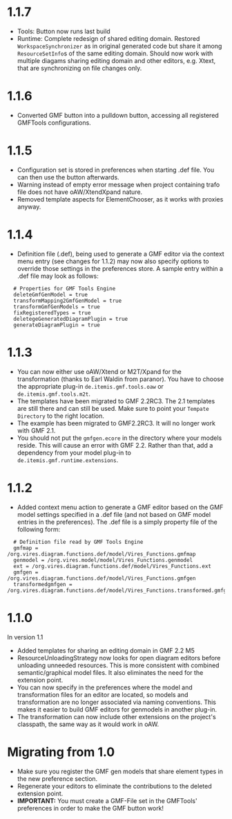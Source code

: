 # 1.1.7 #
  * Tools: Button now runs last build
  * Runtime: Complete redesign of shared editing domain. Restored `WorkspaceSynchronizer` as in original generated code but share it among `ResourceSetInfo`s of the same editing domain. Should now work with multiple diagams sharing editing domain and other editors, e.g. Xtext, that are synchronizing on file changes only.

# 1.1.6 #
  * Converted GMF button into a pulldown button, accessing all registered GMFTools configurations.

# 1.1.5 #
  * Configuration set is stored in preferences when starting .def file. You can then use the button afterwards.
  * Warning instead of empty error message when project containing trafo file does not have oAW/XtendXpand nature.
  * Removed template aspects for ElementChooser, as it works with proxies anyway.

# 1.1.4 #
  * Definition file (.def), being used to generate a GMF editor via the context menu entry (see changes for 1.1.2) may now also specify options to override those settings in the preferences store. A sample entry within a .def file may look as follows:

```
  # Properties for GMF Tools Engine
  deleteGmfGenModel = true
  transformMapping2GmfGenModel = true
  transformGmfGenModels = true
  fixRegisteredTypes = true
  deletegeGeneratedDiagramPlugin = true
  generateDiagramPlugin = true
```

# 1.1.3 #

  * You can now either use oAW/Xtend or M2T/Xpand for the transformation (thanks to Earl Waldin from paranor). You have to choose the appropriate plug-in `de.itemis.gmf.tools.oaw` or `de.itemis.gmf.tools.m2t`.
  * The templates have been migrated to GMF 2.2RC3. The 2.1 templates are still there and can still be used. Make sure to point your `Tempate Directory` to the right location.
  * The example has been migrated to GMF2.2RC3. It will no longer work with GMF 2.1.
  * You should not put the `gmfgen.ecore` in the directory where your models reside. This will cause an error with GMF 2.2. Rather than that, add a dependency from your model plug-in to `de.itemis.gmf.runtime.extensions`.

# 1.1.2 #
  * Added context menu action to generate a GMF editor based on the GMF model settings specified in a .def file (and not based on GMF model entries in the preferences). The .def file is a simply property file of the following form:
```
  # Definition file read by GMF Tools Engine
  gmfmap = /org.vires.diagram.functions.def/model/Vires_Functions.gmfmap
  genmodel = /org.vires.model/model/Vires_Functions.genmodel
  ext = /org.vires.diagram.functions.def/model/Vires_Functions.ext
  gmfgen = /org.vires.diagram.functions.def/model/Vires_Functions.gmfgen
  transformedgmfgen = /org.vires.diagram.functions.def/model/Vires_Functions.transformed.gmfgen
```

# 1.1.0 #

In version 1.1
  * Added templates for sharing an editing domain in GMF 2.2 M5
  * ResourceUnloadingStrategy now looks for open diagram editors before unloading unneeded resources. This is more consistent with combined semantic/graphical model files. It also eliminates the need for the extension point.
  * You can now specify in the preferences where the model and transformation files for an editor are located, so models and transformation are no longer associated via naming conventions. This makes it easier to build GMF editors for genmodels in another plug-in.
  * The transformation can now include other extensions on the project's classpath, the same way as it would work in oAW.

# Migrating from 1.0 #

  * Make sure you register the GMF gen models that share element types in the new preference section.
  * Regenerate your editors to eliminate the contributions to the deleted extension point.
  * **IMPORTANT:** You must create a GMF-File set in the GMFTools' preferences in order to make the GMF button work!